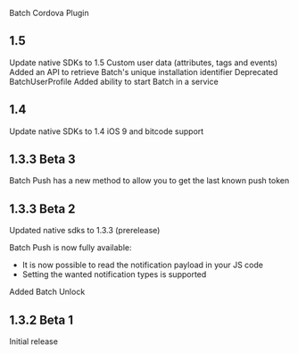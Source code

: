 Batch Cordova Plugin

1.5
----
Update native SDKs to 1.5
Custom user data (attributes, tags and events)
Added an API to retrieve Batch's unique installation identifier
Deprecated BatchUserProfile
Added ability to start Batch in a service

1.4
----
Update native SDKs to 1.4
iOS 9 and bitcode support

1.3.3 Beta 3
------------
Batch Push has a new method to allow you to get the last known push token

1.3.3 Beta 2
------------
Updated native sdks to 1.3.3 (prerelease)  

Batch Push is now fully available: 
 - It is now possible to read the notification payload in your JS code
 - Setting the wanted notification types is supported

Added Batch Unlock

1.3.2 Beta 1
------------

Initial release
